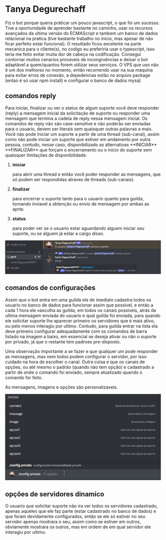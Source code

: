 # Tanya Degurechaff

Fiz o bot porque queria práticar um pouco javascript, o que foi um sucesso. Tive a oportunidade de aprender bastante no caminho, usar os recursos avançados da ultima versão do ECMAScript e tambem um banco de dados relacional na pratica (tive bastante trabalho no inicio, mas apesar de não ficar perfeito estar funcional). O resultado ficou excelente na parte mecanica para o cliente(s), no codigo eu preferiria usar o typescript, isso teria me feito evitar muita dor de cabeça na codificação. Consegui contornar muitos cenarios provaveis de incongruências e deixar o bot adaptável a quem/quantos forem utilizar seus serviços. O VPS que uso não é um dos melhores no momento, então recomendo usar na sua maquina para evitar erros de conexão, a depedencias estão no arquivo package (entao é só usar npm install) e configurar o banco de dados mysql.

<h2> comandos reply</h2>
<p>Para iniciar, finalizar ou ver o status de algum suporte você deve responder (reply) a mensagem inicial da solicitação de suporte ou responder uma mensagem que termina a  cadeia de reply nessa mensagem inicial. Os comandos de reply não são case-sensitive e não poderão ser enviadas para o usuario, devem ser literais sem quaisquer outras palavras a mais. Você não pode iniciar um suporte a partir de uma thread (sub-canal), assim como não pode iniciar um suporte que estiver em andamento por outra pessoa, contudo, nesse caso, disponibilizado as alternativas **INICIAR** **FINALIZAR** que forçam o encerramento ou o inicio do suporte sem quaisquer limitações de disponibilidade.</P> 
<ol><li><strong>iniciar</strong></li><p>para abrir uma thread e então você poder responder as mensagens, que só podem ser respondidas atraves de threads (sub-canais).</p><li><strong>finalizar</strong></li><p>para encerrar o suporte tanto para o usuario quanto para guilda, tornando inviavel a obtenção ou envio de mensagem por ambas as aprte.</p> <li><strong>status</strong></li><p>para poder ver se o usuario estar aguardando alguem iniciar seu suporte, ou se alguem já estar a cargo disso.</p></ol>

![comando reply iniciar](https://github.com/jaironeto/Tanya-Degurechaff/blob/main/Screenshot_1.png)

<h2> comandos de configurações</h2>
<p>Assim que o bot entra em uma guilda ele de imediato cadastra todos os usuario no banco de dados para funcionar assim que possivel, e então a cada 1 hora ele vasculha as guilda, em todos os canais possiveis, atrás da ultima mensagem enviada do usuario e qual guilda foi enviada, para quando ele solicitar suporte lhe aparecer primeiro os servidores que é mais ativo, ou pelo menos interagiu por ultimo. Contudo, para guilda entrar na lista ela deve primeiro configurar adequadamente com os comandos de barra listado na imagem a baixo, em essencial se deseja ativar ou não o suporte por privado, já que o restante tem padroes pre-disposto.</p>
<p>Uma observação importante a se fazer e que qualquer um pode responder as mensagens, mas nem todos podem configurar o servidor, por isso cuidado na hora de escolher o canal. Outra coisa e que os canais de opções, ou até mesmo o padrão (quando não tem opção) e cadastrado a partir de onde o comando foi enviado, sempre atualizado quando o comando for feito.</p>
<p>As mensagens, imagens e opções são personalizaveis.</p> 

![comandos de configurações](https://github.com/jaironeto/Tanya-Degurechaff/blob/main/Screenshot_2.png)

<h2> opções de servidores dinamico</h2>
<p>O usuario que solicitar suporte não ira ver todos os servidores cadastrado, apenas aqueles que ele faz parte (estar cadastrado no banco de dados) e que foram devidamente configurados, então se ele só estiver no seu servidor apenas mostrara o seu, assim como se estiver em outros, obviamente mostrara os outros, mas em ordem de em qual servidor ele interagiu por ultimo.</p>
